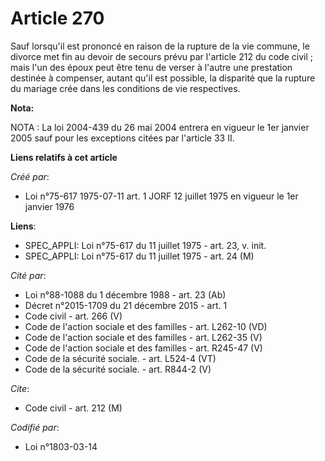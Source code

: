 # Article 270

Sauf lorsqu'il est prononcé en raison de la rupture de la vie commune, le divorce met fin au devoir de secours prévu par
l'article 212 du code civil ; mais l'un des époux peut être tenu de verser à l'autre une prestation destinée à compenser,
autant qu'il est possible, la disparité que la rupture du mariage crée dans les conditions de vie respectives.

**Nota:**

NOTA : La loi 2004-439 du 26 mai 2004 entrera en vigueur le 1er janvier 2005 sauf pour les exceptions citées par l'article 33
II.

**Liens relatifs à cet article**

_Créé par_:

  - Loi n°75-617 1975-07-11 art. 1 JORF 12 juillet 1975 en vigueur le 1er janvier 1976

**Liens**:

  - SPEC_APPLI: Loi n°75-617 du 11 juillet 1975 - art. 23, v. init.
  - SPEC_APPLI: Loi n°75-617 du 11 juillet 1975 - art. 24 (M)

_Cité par_:

  - Loi n°88-1088 du 1 décembre 1988 - art. 23 (Ab)
  - Décret n°2015-1709 du 21 décembre 2015 - art. 1
  - Code civil - art. 266 (V)
  - Code de l'action sociale et des familles - art. L262-10 (VD)
  - Code de l'action sociale et des familles - art. L262-35 (V)
  - Code de l'action sociale et des familles - art. R245-47 (V)
  - Code de la sécurité sociale. - art. L524-4 (VT)
  - Code de la sécurité sociale. - art. R844-2 (V)

_Cite_:

  - Code civil - art. 212 (M)

_Codifié par_:

  - Loi n°1803-03-14
